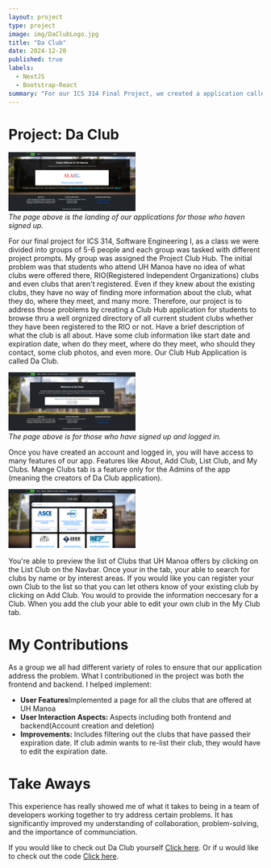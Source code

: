 ```yaml
---
layout: project
type: project
image: img/DaClubLogo.jpg
title: "Da Club"
date: 2024-12-20
published: true
labels:
  - NextJS
  - Bootstrap-React
summary: "For our ICS 314 Final Project, we created a application called Da Club"
---
```

<h1>Project: Da Club</h1>
<img src="../img/unauthlandingpage.png" width="50%" height="50%">
<br>
<i>The page above is the landing of our applications for those who haven signed up.</i>
<p>
  For our final project for ICS 314, Software Engineering I, as a class we were divided into groups of 5-6 people and each group was tasked with different project prompts. My group was assigned the Project Club Hub. The initial problem was that students who attend UH Manoa have no idea of what clubs were offered there, RIO(Registered Independent Organizations) clubs and even clubs that aren't registered. Even if they knew about the existing clubs, they have no way of finding more information about the club, what they do, where they meet, and many more. Therefore, our project is to address those problems by creating a Club Hub application for students to browse thru a well orgnized directory of all current student clubs whether they have been registered to the RIO or not. Have a brief description of what the club is all about. Have some club information like start date and expiration date, when do they meet, where do they meet, who should they contact, some club photos, and even more. Our Club Hub Application is called Da Club. 
</p>
<img src="../img/landingpage.png" width="50%" height="50%">
<br>
<i>The page above is for those who have signed up and logged in.</i>
<p>
  Once you have created an account and logged in, you will have access to many features of our app. Features like About, Add Club, List Club, and My Clubs.
  Mange Clubs tab is a feature only for the Admins of the app (meaning the creators of Da Club application).
</p>
<img src="../img/clublist.png" width="50%" height="50%">
<p>
  You're able to preview the list of Clubs that UH Manoa offers by clicking on the List Club on the Navbar. Once your in the tab, your able to search for clubs by name or by interest areas. If you would like you can register your own Club to the list so that you can let others know of your existing club by clicking on Add Club. You would to provide the information neccesary for a Club. When you add the club your able to edit your own club in the My Club tab.  
</p>
<h1>My Contributions</h1>
<p>
  As a group we all had different variety of roles to ensure that our application address the problem.
  What I contributioned in the project was both the frontend and backend. I helped implement:
  <ul>
    <li><b>User Features</b>Implemented a page for all the clubs that are offered at UH Manoa</li>
    <li><b>User Interaction Aspects: </b>Aspects including both frontend and backend(Account creation and deletion)</li>
    <li><b>Improvements: </b>Includes filtering out the clubs that have passed their expiration date. If club admin wants to re-list their club, they would have to edit the expiration date.</li>
  </ul>
</p>
<h1>
  Take Aways
</h1>
<p>
  This experience has really showed me of what it takes to being in a team of developers working together to try address certain problems. 
  It has significantly improved my understanding of collaboration, problem-solving, and the importance of communciation. 
</p>
<p>
  If you would like to check out Da Club yourself <a href="https://daclub-omega.vercel.app/">Click here</a>. Or if u would like to check out the code <a href="https://github.com/ics-314-code-crew/daclub">Click here</a>.
</p>